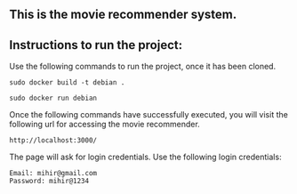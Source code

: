 ## This is the movie recommender system.

## Instructions to run the project: 
 Use the following commands to run the project, once it has been cloned.
```
sudo docker build -t debian .
```
```
sudo docker run debian
```

Once the following commands have successfully executed, you will visit the following url for accessing the movie recommender.
```
http://localhost:3000/
```
The page will ask for login credentials. Use the following login credentials: 
```
Email: mihir@gmail.com
Password: mihir@1234
```
